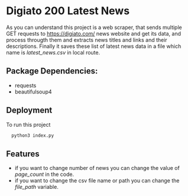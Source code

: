
# Digiato 200 Latest News 

As you can understand this project is a web scraper, that sends multiple GET requests to https://digiato.com/ news website and get its data, and process througth them and extracts news titles and links and their descriptions. 
Finally it saves these list of latest news data in a file which name is *latest_news.csv* in local route.




## Package Dependencies:

 - requests
 - beautifulsoup4


## Deployment

To run this project 

```python
  python3 index.py
```


## Features

- if you want to change number of news you can change the value of *page_count* in the code.
- if you want to change the csv file name or path you can change the *file_path* variable.

